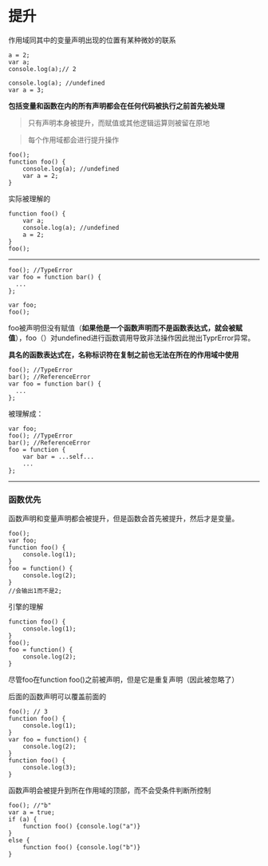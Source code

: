 # 提升

作用域同其中的变量声明出现的位置有某种微妙的联系

```
a = 2;
var a;
console.log(a);// 2
```


```
console.log(a); //undefined
var a = 3;
```
**包括变量和函数在内的所有声明都会在任何代码被执行之前首先被处理**

> 只有声明本身被提升，而赋值或其他逻辑运算则被留在原地

> 每个作用域都会进行提升操作

```
foo();
function foo() {
    console.log(a); //undefined
    var a = 2;
} 
```
实际被理解的
```
function foo() {
    var a;
    console.log(a); //undefined
    a = 2;
} 
foo();
```
---
```
foo(); //TypeError
var foo = function bar() {
  ...  
};
```
```
var foo;
foo();
```
foo被声明但没有赋值（**如果他是一个函数声明而不是函数表达式，就会被赋值**），foo（）对undefined进行函数调用导致非法操作因此抛出TyprError异常。

**具名的函数表达式在，名称标识符在复制之前也无法在所在的作用域中使用**
```
foo(); //TypeError
bar(); //ReferenceError
var foo = function bar() {
  ...  
};
```
被理解成：
```
var foo;
foo(); //TypeError
bar(); //ReferenceError
foo = function {
    var bar = ...self...
    ...  
};
```

---
### 函数优先
函数声明和变量声明都会被提升，但是函数会首先被提升，然后才是变量。
```
foo();
var foo;
function foo() {
    console.log(1);
}
foo = function() {
    console.log(2);
}
//会输出1而不是2;
```
引擎的理解
```
function foo() {
    console.log(1);
}
foo();
foo = function() {
    console.log(2);
}
```
尽管foo在function foo()之前被声明，但是它是重复声明（因此被忽略了）

后面的函数声明可以覆盖前面的
```
foo(); // 3
function foo() {
    console.log(1);
}
var foo = function() {
    console.log(2);
}
function foo() {
    console.log(3);
}
```
函数声明会被提升到所在作用域的顶部，而不会受条件判断所控制
```
foo(); //"b"
var a = true;
if (a) {
    function foo() {console.log("a")}
}
else {
    function foo() {console.log("b")}
}
```
